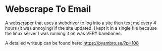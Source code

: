 # Webscrape To Email
A webscraper that uses a webdriver to log into a site then text me every 4 hours (it was annoying) if the site updated. I kept it in a single file because the linux server I was running it on was VERY barebones. 

A detailed writeup can be found here:
https://byambro.se/?p=108
